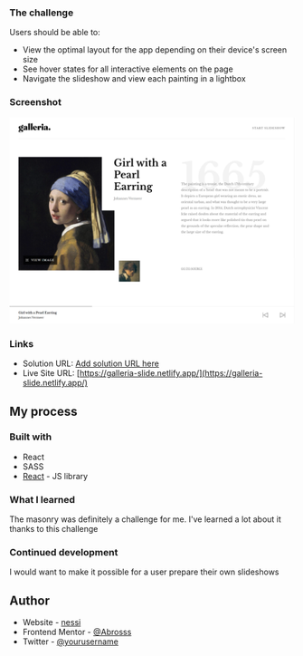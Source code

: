 
### The challenge

Users should be able to:

- View the optimal layout for the app depending on their device's screen size
- See hover states for all interactive elements on the page
- Navigate the slideshow and view each painting in a lightbox

### Screenshot

![](./galleria.png)

### Links

- Solution URL: [Add solution URL here](https://your-solution-url.com)
- Live Site URL: [https://galleria-slide.netlify.app/](https://galleria-slide.netlify.app/)

## My process

### Built with

- React
- SASS
- [React](https://reactjs.org/) - JS library


### What I learned

The masonry was definitely a challenge for me. I've learned a lot about it thanks to this challenge

### Continued development

I would want to make it possible for a user prepare their own slideshows


## Author

- Website - [nessi](nessi.dev)
- Frontend Mentor - [@Abrosss](https://www.frontendmentor.io/profile/Abrosss)
- Twitter - [@yourusername](https://www.twitter.com/@ronessu)


